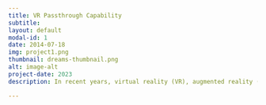 ```yaml
---
title: VR Passthrough Capability
subtitle: 
layout: default
modal-id: 1
date: 2014-07-18
img: project1.png
thumbnail: dreams-thumbnail.png
alt: image-alt
project-date: 2023
description: In recent years, virtual reality (VR), augmented reality (AR), and mixed reality (MR) have gained immense popularity and recognition, revolutionizing various industries and captivating audiences worldwide. The convergence of Augmented Reality and Virtual Reality technologies has paved the way for the development of Mixed Reality environments that offer users a more immersive and interactive experience. We are in the era of mixed reality headsets and the emergence of Apple Vision Pro or Meta Quest 3 demonstrates that yet is expected to come. However, unfortunately, while the potential of VR, AR, and MR is vast, many of the existing solutions and developments come with a hefty price tag, making them inaccessible to a large portion of users. I am tackling this accessibility gap, under the guidance of Prof. Dr. Kürşat Çağıltay, by developing a mixed reality environment tailored for mobile devices.Our approach is centered around allowing mixed reality experiences through the utilization of inexpensive and accessible cardboard or plastic glasses with lenses. By downloading our mixed reality environment onto their phones, users can instantly immerse themselves in a captivating MR experience without breaking the bank.Furthermore, we've implemented an innovative interaction scheme that eliminates the need for traditional hand-based interactions. The user triggers the 3D UI button in the MR environment by maintaining a continuous gaze for a few seconds, accompanied by a loading animation to inform the user. This hands-free interaction not only enhances usability but also addresses common issues like blurry touch or reliance on external devices.Augmented reality functionality is achieved through the phone's camera, while virtual reality features are implemented using a post-processing shader overlaid on the camera's final image. This shader includes barrel distortion and other adjustments to enhance realism and immersion within the mixed reality environment.It's worth noting that the integration of VR and AR within a single mobile app is a novel concept, yet to be realized in the market. As such, the potential impact of our project is substantial, with implications ranging from industry adjustments to the production of smartphones optimized for MR applications. Our endeavor represents a significant step towards making mixed reality experiences more accessible and affordable, opening doors to a new era of immersive technologies.

---
```

